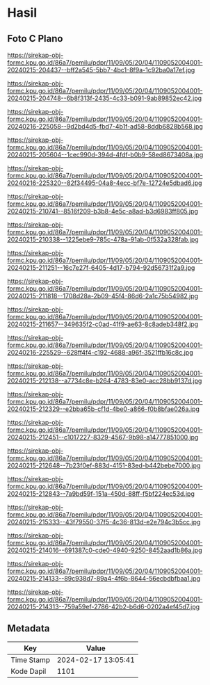 # Hasil

## Foto C Plano

https://sirekap-obj-formc.kpu.go.id/86a7/pemilu/pdpr/11/09/05/20/04/1109052004001-20240215-204437--bff2a545-5bb7-4bc1-8f9a-1c92ba0a17ef.jpg

https://sirekap-obj-formc.kpu.go.id/86a7/pemilu/pdpr/11/09/05/20/04/1109052004001-20240215-204748--6b8f313f-2435-4c33-b091-9ab89852ec42.jpg

https://sirekap-obj-formc.kpu.go.id/86a7/pemilu/pdpr/11/09/05/20/04/1109052004001-20240216-225058--9d2bd4d5-fbd7-4b1f-ad58-8ddb6828b568.jpg

https://sirekap-obj-formc.kpu.go.id/86a7/pemilu/pdpr/11/09/05/20/04/1109052004001-20240215-205604--1cec990d-394d-4fdf-b0b9-58ed8673408a.jpg

https://sirekap-obj-formc.kpu.go.id/86a7/pemilu/pdpr/11/09/05/20/04/1109052004001-20240216-225320--82f34495-04a8-4ecc-bf7e-12724e5dbad6.jpg

https://sirekap-obj-formc.kpu.go.id/86a7/pemilu/pdpr/11/09/05/20/04/1109052004001-20240215-210741--8516f209-b3b8-4e5c-a8ad-b3d6983ff805.jpg

https://sirekap-obj-formc.kpu.go.id/86a7/pemilu/pdpr/11/09/05/20/04/1109052004001-20240215-210338--1225ebe9-785c-478a-91ab-0f532a328fab.jpg

https://sirekap-obj-formc.kpu.go.id/86a7/pemilu/pdpr/11/09/05/20/04/1109052004001-20240215-211251--16c7e27f-6405-4d17-b794-92d56731f2a9.jpg

https://sirekap-obj-formc.kpu.go.id/86a7/pemilu/pdpr/11/09/05/20/04/1109052004001-20240215-211818--1708d28a-2b09-45f4-86d6-2a1c75b54982.jpg

https://sirekap-obj-formc.kpu.go.id/86a7/pemilu/pdpr/11/09/05/20/04/1109052004001-20240215-211657--349635f2-c0ad-41f9-ae63-8c8adeb348f2.jpg

https://sirekap-obj-formc.kpu.go.id/86a7/pemilu/pdpr/11/09/05/20/04/1109052004001-20240216-225529--628ff4f4-c192-4688-a96f-3521ffb16c8c.jpg

https://sirekap-obj-formc.kpu.go.id/86a7/pemilu/pdpr/11/09/05/20/04/1109052004001-20240215-212138--a7734c8e-b264-4783-83e0-acc28bb9137d.jpg

https://sirekap-obj-formc.kpu.go.id/86a7/pemilu/pdpr/11/09/05/20/04/1109052004001-20240215-212329--e2bba65b-cf1d-4be0-a866-f0b8bfae026a.jpg

https://sirekap-obj-formc.kpu.go.id/86a7/pemilu/pdpr/11/09/05/20/04/1109052004001-20240215-212451--c1017227-8329-4567-9b98-a14777851000.jpg

https://sirekap-obj-formc.kpu.go.id/86a7/pemilu/pdpr/11/09/05/20/04/1109052004001-20240215-212648--7b23f0ef-883d-4151-83ed-b442bebe7000.jpg

https://sirekap-obj-formc.kpu.go.id/86a7/pemilu/pdpr/11/09/05/20/04/1109052004001-20240215-212843--7a9bd59f-151a-450d-88ff-f5bf224ec53d.jpg

https://sirekap-obj-formc.kpu.go.id/86a7/pemilu/pdpr/11/09/05/20/04/1109052004001-20240215-215333--43f79550-37f5-4c36-813d-e2e794c3b5cc.jpg

https://sirekap-obj-formc.kpu.go.id/86a7/pemilu/pdpr/11/09/05/20/04/1109052004001-20240215-214016--691387c0-cde0-4940-9250-8452aad1b86a.jpg

https://sirekap-obj-formc.kpu.go.id/86a7/pemilu/pdpr/11/09/05/20/04/1109052004001-20240215-214133--89c938d7-89a4-4f6b-8644-56ecbdbfbaa1.jpg

https://sirekap-obj-formc.kpu.go.id/86a7/pemilu/pdpr/11/09/05/20/04/1109052004001-20240215-214313--759a59ef-2786-42b2-b6d6-0202a4ef45d7.jpg


## Metadata

| Key        | Value               |
| ---------- | ------------------- |
| Time Stamp | 2024-02-17 13:05:41 |
| Kode Dapil | 1101                |



